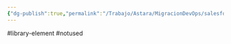 ```yaml
---
{"dg-publish":true,"permalink":"/Trabajo/Astara/MigracionDevOps/salesforce/libraries/retrofit/"}
---
```



#library-element
#notused 